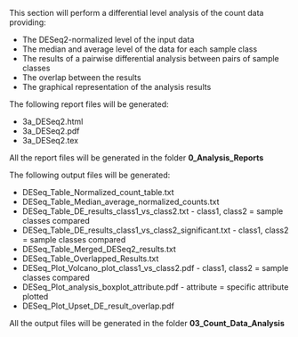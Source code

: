 This section will perform a differential level analysis of the count data providing:

* The DESeq2-normalized level of the input data
* The median and average level of the data for each sample class
* The results of a pairwise differential analysis between pairs of sample classes
* The overlap between the results
* The graphical representation of the analysis results

The following report files will be generated:

* 3a_DESeq2.html
* 3a_DESeq2.pdf
* 3a_DESeq2.tex

All the report files will be generated in the folder **0_Analysis_Reports**

The following output files will be generated:

* DESeq_Table_Normalized_count_table.txt
* DESeq_Table_Median_average_normalized_counts.txt
* DESeq_Table_DE_results_class1_vs_class2.txt - class1, class2 = sample classes compared
* DESeq_Table_DE_results_class1_vs_class2_significant.txt - class1, class2 = sample classes compared
* DESeq_Table_Merged_DESeq2_results.txt
* DESeq_Table_Overlapped_Results.txt
* DESeq_Plot_Volcano_plot_class1_vs_class2.pdf - class1, class2 = sample classes compared
* DESeq_Plot_analysis_boxplot_attribute.pdf - attribute = specific attribute plotted
* DESeq_Plot_Upset_DE_result_overlap.pdf

All the output files will be generated in the folder **03_Count_Data_Analysis**